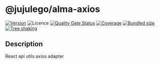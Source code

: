 # @jujulego/alma-axios
[![Version](https://img.shields.io/npm/v/@jujulego/alma-axios)](https://www.npmjs.com/package/@jujulego/alma-axios)
![Licence](https://img.shields.io/github/license/jujulego/alma)
[![Quality Gate Status](https://sonarcloud.io/api/project_badges/measure?project=jujulego_alma-axios&metric=alert_status)](https://sonarcloud.io/dashboard?id=jujulego_alma-axios)
[![Coverage](https://sonarcloud.io/api/project_badges/measure?project=jujulego_alma-axios&metric=coverage)](https://sonarcloud.io/dashboard?id=jujulego_alma-axios)
[![Bundled size](https://badgen.net/bundlephobia/minzip/@jujulego/alma-axios@latest)](https://bundlephobia.com/package/@jujulego/alma-axios@latest)
[![Tree shaking](https://badgen.net/bundlephobia/tree-shaking/@jujulego/alma-axios@latest)](https://bundlephobia.com/package/@jujulego/alma-axios@latest)

## Description
React api utils axios adapter
